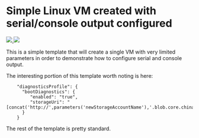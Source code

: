 # Simple Linux VM created with serial/console output configured
<a href="https://portal.azure.cn/#create/Microsoft.Template/uri/https%3A%2F%2Fgithub.com%2Faryamo%2Fazurejson%2Fblob%2Fmaster%2F101-vm-linux-serial-output%2Fazuredeploy.json" target="_blank">
    <img src="http://azuredeploy.net/deploybutton.png"/>
</a>
<a href="http://armviz.io/#/?load=https%3A%2F%2Fgithub.com%2Faryamo%2Fazurejson%2Fblob%2Fmaster%2F101-vm-linux-serial-output%2Fazuredeploy.json" target="_blank">
    <img src="http://armviz.io/visualizebutton.png"/>
</a>

This is a simple template that will create a single VM with very limited parameters in order to demonstrate how to configure serial and console output.

The interesting portion of this template worth noting is here:

		"diagnosticsProfile": {
          "bootDiagnostics": {
             "enabled": "true",
			 "storageUri": "[concat('http://',parameters('newStorageAccountName'),'.blob.core.chinacloudapi.cn')]"
          }
        }

The rest of the template is pretty standard.
